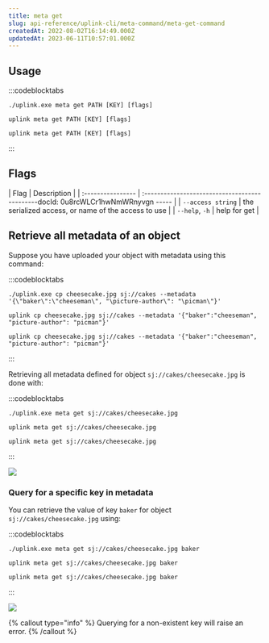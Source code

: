 ```yaml
---
title: meta get
slug: api-reference/uplink-cli/meta-command/meta-get-command
createdAt: 2022-08-02T16:14:49.000Z
updatedAt: 2023-06-11T10:57:01.000Z
---
```


## Usage

:::codeblocktabs
```windows
./uplink.exe meta get PATH [KEY] [flags]
```

```linux
uplink meta get PATH [KEY] [flags]
```

```macos
uplink meta get PATH [KEY] [flags]
```
:::

## Flags

| Flag              | Description                                         |
| :---------------- | :---------------------------------------------docId: 0u8rcWLCr1hwNmWRnyvgn
----- |
| `--access string` | the serialized access, or name of the access to use |
| `--help`, `-h`    | help for get                                        |

## Retrieve all metadata of an object

Suppose you have uploaded your object with metadata using this command:

:::codeblocktabs
```windows
./uplink.exe cp cheesecake.jpg sj://cakes --metadata '{\"baker\":\"cheeseman\", "\picture-author\": "\picman\"}'
```

```linux
uplink cp cheesecake.jpg sj://cakes --metadata '{"baker":"cheeseman", "picture-author": "picman"}'
```

```macos
uplink cp cheesecake.jpg sj://cakes --metadata '{"baker":"cheeseman", "picture-author": "picman"}'
```
:::

Retrieving all metadata defined for object `sj://cakes/cheesecake.jpg`  is done with:

:::codeblocktabs
```windows
./uplink.exe meta get sj://cakes/cheesecake.jpg
```

```linux
uplink meta get sj://cakes/cheesecake.jpg
```

```macos
uplink meta get sj://cakes/cheesecake.jpg
```
:::

![](https://archbee-image-uploads.s3.amazonaws.com/kv3plx2xmXcUGcVl4Lttj/zxWOIDRiLXcedbjVc6OmG_meta-get.png)

### Query for a specific key in metadata

You can retrieve the value of key `baker` for object `sj://cakes/cheesecake.jpg` using:

:::codeblocktabs
```windows
./uplink.exe meta get sj://cakes/cheesecake.jpg baker
```

```linux
uplink meta get sj://cakes/cheesecake.jpg baker
```

```macos
uplink meta get sj://cakes/cheesecake.jpg baker
```
:::

![](https://archbee-image-uploads.s3.amazonaws.com/kv3plx2xmXcUGcVl4Lttj/B2qjHGPbKsZHONu74SsL0_meta-get-key.png)

{% callout type="info"  %} 
Querying for a non-existent key will raise an error.
{% /callout %}

